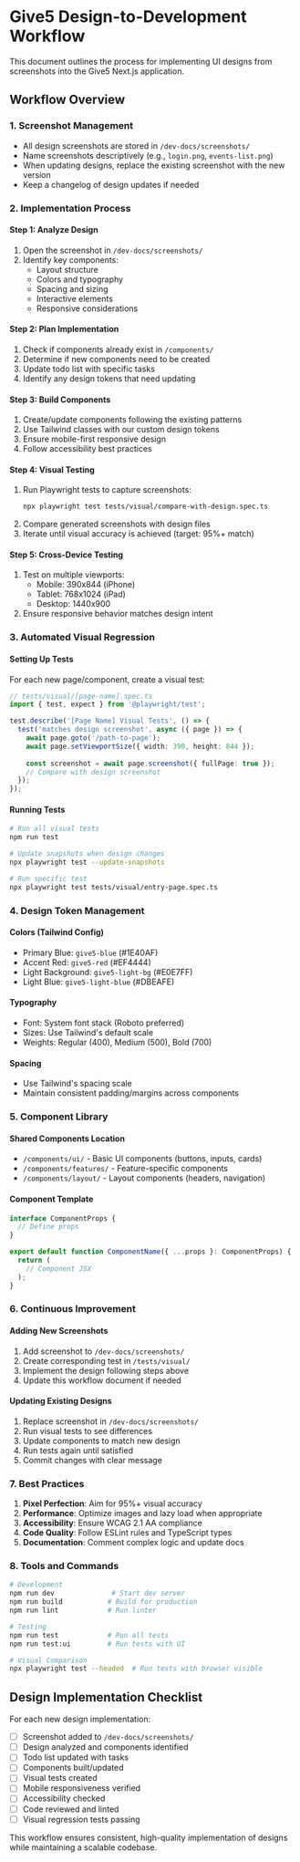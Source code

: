 # Give5 Design-to-Development Workflow

This document outlines the process for implementing UI designs from screenshots into the Give5 Next.js application.

## Workflow Overview

### 1. Screenshot Management
- All design screenshots are stored in `/dev-docs/screenshots/`
- Name screenshots descriptively (e.g., `login.png`, `events-list.png`)
- When updating designs, replace the existing screenshot with the new version
- Keep a changelog of design updates if needed

### 2. Implementation Process

#### Step 1: Analyze Design
1. Open the screenshot in `/dev-docs/screenshots/`
2. Identify key components:
   - Layout structure
   - Colors and typography
   - Spacing and sizing
   - Interactive elements
   - Responsive considerations

#### Step 2: Plan Implementation
1. Check if components already exist in `/components/`
2. Determine if new components need to be created
3. Update todo list with specific tasks
4. Identify any design tokens that need updating

#### Step 3: Build Components
1. Create/update components following the existing patterns
2. Use Tailwind classes with our custom design tokens
3. Ensure mobile-first responsive design
4. Follow accessibility best practices

#### Step 4: Visual Testing
1. Run Playwright tests to capture screenshots:
   ```bash
   npx playwright test tests/visual/compare-with-design.spec.ts
   ```
2. Compare generated screenshots with design files
3. Iterate until visual accuracy is achieved (target: 95%+ match)

#### Step 5: Cross-Device Testing
1. Test on multiple viewports:
   - Mobile: 390x844 (iPhone)
   - Tablet: 768x1024 (iPad)
   - Desktop: 1440x900
2. Ensure responsive behavior matches design intent

### 3. Automated Visual Regression

#### Setting Up Tests
For each new page/component, create a visual test:

```typescript
// tests/visual/[page-name].spec.ts
import { test, expect } from '@playwright/test';

test.describe('[Page Name] Visual Tests', () => {
  test('matches design screenshot', async ({ page }) => {
    await page.goto('/path-to-page');
    await page.setViewportSize({ width: 390, height: 844 });
    
    const screenshot = await page.screenshot({ fullPage: true });
    // Compare with design screenshot
  });
});
```

#### Running Tests
```bash
# Run all visual tests
npm run test

# Update snapshots when design changes
npx playwright test --update-snapshots

# Run specific test
npx playwright test tests/visual/entry-page.spec.ts
```

### 4. Design Token Management

#### Colors (Tailwind Config)
- Primary Blue: `give5-blue` (#1E40AF)
- Accent Red: `give5-red` (#EF4444)
- Light Background: `give5-light-bg` (#E0E7FF)
- Light Blue: `give5-light-blue` (#DBEAFE)

#### Typography
- Font: System font stack (Roboto preferred)
- Sizes: Use Tailwind's default scale
- Weights: Regular (400), Medium (500), Bold (700)

#### Spacing
- Use Tailwind's spacing scale
- Maintain consistent padding/margins across components

### 5. Component Library

#### Shared Components Location
- `/components/ui/` - Basic UI components (buttons, inputs, cards)
- `/components/features/` - Feature-specific components
- `/components/layout/` - Layout components (headers, navigation)

#### Component Template
```typescript
interface ComponentProps {
  // Define props
}

export default function ComponentName({ ...props }: ComponentProps) {
  return (
    // Component JSX
  );
}
```

### 6. Continuous Improvement

#### Adding New Screenshots
1. Add screenshot to `/dev-docs/screenshots/`
2. Create corresponding test in `/tests/visual/`
3. Implement the design following steps above
4. Update this workflow document if needed

#### Updating Existing Designs
1. Replace screenshot in `/dev-docs/screenshots/`
2. Run visual tests to see differences
3. Update components to match new design
4. Run tests again until satisfied
5. Commit changes with clear message

### 7. Best Practices

1. **Pixel Perfection**: Aim for 95%+ visual accuracy
2. **Performance**: Optimize images and lazy load when appropriate
3. **Accessibility**: Ensure WCAG 2.1 AA compliance
4. **Code Quality**: Follow ESLint rules and TypeScript types
5. **Documentation**: Comment complex logic and update docs

### 8. Tools and Commands

```bash
# Development
npm run dev              # Start dev server
npm run build           # Build for production
npm run lint            # Run linter

# Testing
npm run test            # Run all tests
npm run test:ui         # Run tests with UI

# Visual Comparison
npx playwright test --headed  # Run tests with browser visible
```

## Design Implementation Checklist

For each new design implementation:

- [ ] Screenshot added to `/dev-docs/screenshots/`
- [ ] Design analyzed and components identified
- [ ] Todo list updated with tasks
- [ ] Components built/updated
- [ ] Visual tests created
- [ ] Mobile responsiveness verified
- [ ] Accessibility checked
- [ ] Code reviewed and linted
- [ ] Visual regression tests passing

This workflow ensures consistent, high-quality implementation of designs while maintaining a scalable codebase.